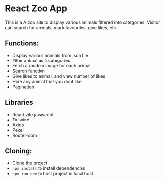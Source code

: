 # React Zoo App

This is a A zoo site to display various animals filtered into categories. Visitor can search for animals, mark favourites, give likes, etc.

## Functions:
- Display various animals from json file
- Filter animal as 4 categories
- Fetch a random image for each animal
- Search function
- Give likes to animal, and view number of likes
- Hide any animal that you dont like
- Pagination

## Libraries
- React vite javascript
- Tailwind
- Axios
- Pexel
- Router-dom

## Cloning:
- Clone the project
- ```npm install``` to install dependencies
- ```npm run dev``` to host project in local host